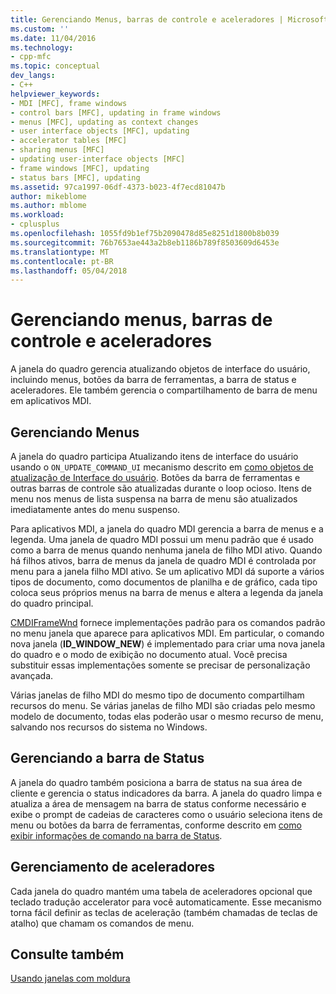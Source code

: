 ```yaml
---
title: Gerenciando Menus, barras de controle e aceleradores | Microsoft Docs
ms.custom: ''
ms.date: 11/04/2016
ms.technology:
- cpp-mfc
ms.topic: conceptual
dev_langs:
- C++
helpviewer_keywords:
- MDI [MFC], frame windows
- control bars [MFC], updating in frame windows
- menus [MFC], updating as context changes
- user interface objects [MFC], updating
- accelerator tables [MFC]
- sharing menus [MFC]
- updating user-interface objects [MFC]
- frame windows [MFC], updating
- status bars [MFC], updating
ms.assetid: 97ca1997-06df-4373-b023-4f7ecd81047b
author: mikeblome
ms.author: mblome
ms.workload:
- cplusplus
ms.openlocfilehash: 1055fd9b1ef75b2090478d85e8251d1800b8b039
ms.sourcegitcommit: 76b7653ae443a2b8eb1186b789f8503609d6453e
ms.translationtype: MT
ms.contentlocale: pt-BR
ms.lasthandoff: 05/04/2018
---
```

# <a name="managing-menus-control-bars-and-accelerators"></a>Gerenciando menus, barras de controle e aceleradores
A janela do quadro gerencia atualizando objetos de interface do usuário, incluindo menus, botões da barra de ferramentas, a barra de status e aceleradores. Ele também gerencia o compartilhamento de barra de menu em aplicativos MDI.  
  
## <a name="managing-menus"></a>Gerenciando Menus  
 A janela do quadro participa Atualizando itens de interface do usuário usando o `ON_UPDATE_COMMAND_UI` mecanismo descrito em [como objetos de atualização de Interface do usuário](../mfc/how-to-update-user-interface-objects.md). Botões da barra de ferramentas e outras barras de controle são atualizadas durante o loop ocioso. Itens de menu nos menus de lista suspensa na barra de menu são atualizados imediatamente antes do menu suspenso.  
  
 Para aplicativos MDI, a janela do quadro MDI gerencia a barra de menus e a legenda. Uma janela de quadro MDI possui um menu padrão que é usado como a barra de menus quando nenhuma janela de filho MDI ativo. Quando há filhos ativos, barra de menus da janela de quadro MDI é controlada por menu para a janela filho MDI ativo. Se um aplicativo MDI dá suporte a vários tipos de documento, como documentos de planilha e de gráfico, cada tipo coloca seus próprios menus na barra de menus e altera a legenda da janela do quadro principal.  
  
 [CMDIFrameWnd](../mfc/reference/cmdiframewnd-class.md) fornece implementações padrão para os comandos padrão no menu janela que aparece para aplicativos MDI. Em particular, o comando nova janela (**ID_WINDOW_NEW**) é implementado para criar uma nova janela do quadro e o modo de exibição no documento atual. Você precisa substituir essas implementações somente se precisar de personalização avançada.  
  
 Várias janelas de filho MDI do mesmo tipo de documento compartilham recursos do menu. Se várias janelas de filho MDI são criadas pelo mesmo modelo de documento, todas elas poderão usar o mesmo recurso de menu, salvando nos recursos do sistema no Windows.  
  
## <a name="managing-the-status-bar"></a>Gerenciando a barra de Status  
 A janela do quadro também posiciona a barra de status na sua área de cliente e gerencia o status indicadores da barra. A janela do quadro limpa e atualiza a área de mensagem na barra de status conforme necessário e exibe o prompt de cadeias de caracteres como o usuário seleciona itens de menu ou botões da barra de ferramentas, conforme descrito em [como exibir informações de comando na barra de Status](../mfc/how-to-display-command-information-in-the-status-bar.md).  
  
## <a name="managing-accelerators"></a>Gerenciamento de aceleradores  
 Cada janela do quadro mantém uma tabela de aceleradores opcional que teclado tradução accelerator para você automaticamente. Esse mecanismo torna fácil definir as teclas de aceleração (também chamadas de teclas de atalho) que chamam os comandos de menu.  
  
## <a name="see-also"></a>Consulte também  
 [Usando janelas com moldura](../mfc/using-frame-windows.md)

